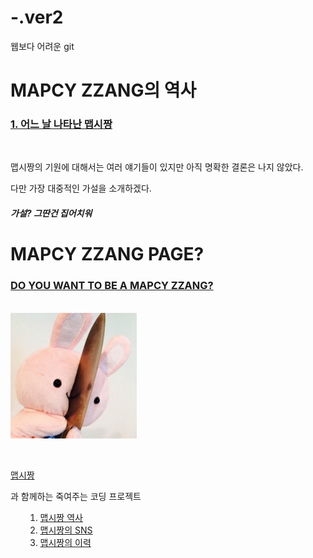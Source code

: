 # -.ver2
웹보다 어려운 git
<!doctype html>
<html>

<head>
<title>history.mapcy</title>
<meta charset="utf-8">
</head>

<body>
	

<h1><strong>MAPCY ZZANG의 역사 

</h1></strong>

<h3><U><strong>1. 어느 날 나타난 맵시짱

</U></h1></strong>

<br>
<p>
맵시짱의 기원에 대해서는 여러 얘기들이 있지만 아직 명확한 결론은 나지 않았다.
</p>
다만 가장 대중적인 가설을 소개하겠다.
<p>
<h5><strong>가설? 그딴건 집어치워</strong></h5>
</p>








</body>

</html>

<!doctype html>
<html>

<head>

<title>MAPCY ZZANG</title>
<!-- title: 페이지 제목 -->
<meta charset="utf-8">
<!-- utf8 -->

</head>

<body>


<h1><strong>MAPCY ZZANG PAGE?

</h1></strong>


<h3><U><strong>DO YOU WANT TO BE A MAPCY ZZANG?

</U></h1></strong>
<!-- h1~h6: 글자크기
숫자 높을수록 작아진다 -->
<!-- <u>밑줄  -->
<!-- <strong> 굵은 글씨 -->


<p style="margin-top: 10px;: ">
	<!-- 단락 띄기 사이즈 조절 가능 -->


<br>
<!-- <br> 단락 하나 띄기 -->
<img src="knife_rabbit.jpg" width="40%">
<!-- 이미지<img src='' -->


</p>

<!-- <p>의 기능은 <b>와 같지만 <b>는 </b> 필용없음, <p>는 단락 처음,끝</p> 표시-->

<br>

<a href="https://www.youtube.com/watch?v=rKkNcd_svno"> 맵시짱</a>

과 함께하는 죽여주는 코딩 프로젝트 
<ul>
<ol> 
	<!-- <ol> 자동으로 목차 번호 생성 -->
<li><a href= "history.html">맵시짱 역사</li>
<li><a href= "sns">맵시짱의 SNS</li>
<li><a href= "cureer">맵시짱의 이력</li>
</ol>
<!-- 목차간의 경계 <ul> -->
</ul>




</body>
</html>
